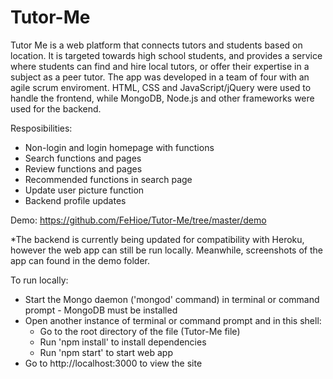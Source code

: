 # Tutor-Me

Tutor Me is a web platform that connects tutors and students based on location. It is targeted towards high school students, and provides a service where students can find and hire local tutors, or offer their expertise in a subject as a peer tutor. The app was developed in a team of four with an agile scrum enviroment. HTML, CSS and JavaScript/jQuery were used to handle the frontend, while MongoDB, Node.js and other frameworks were used for the backend.

Resposibilities:
- Non-login and login homepage with functions
- Search functions and pages
- Review functions and pages
- Recommended functions in search page
- Update user picture function
- Backend profile updates

Demo: https://github.com/FeHioe/Tutor-Me/tree/master/demo

*The backend is currently being updated for compatibility with Heroku, however the web app can still be run locally. Meanwhile, screenshots of the app can found in the demo folder.

To run locally:
- Start the Mongo daemon ('mongod' command) in terminal or command prompt - MongoDB must be installed
- Open another instance of terminal or command prompt and in this shell:
  - Go to the root directory of the file (Tutor-Me file)
  - Run 'npm install' to install dependencies
  - Run 'npm start' to start web app
- Go to http://localhost:3000 to view the site
